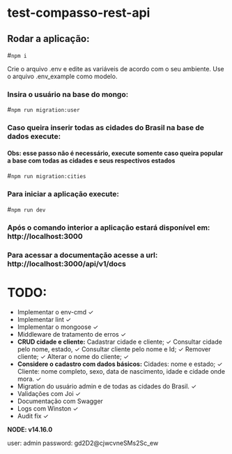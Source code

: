 # test-compasso-rest-api

## Rodar a aplicação: 

#`npm i`

Crie o arquivo .env e edite as variáveis de acordo com o seu ambiente. Use o arquivo .env_example como modelo.

### Insira o usuário na base do mongo: 

#`npm run migration:user`

### Caso queira inserir todas as cidades do Brasil na base de dados execute:

#### Obs: esse passo não é necessário, execute somente caso queira popular a base com todas as cidades e seus respectivos estados

#`npm run migration:cities`

### Para iniciar a aplicação execute:

#`npm run dev`

### Após o comando interior a aplicação estará disponível em: http://localhost:3000

### Para acessar a documentação acesse a url: http://localhost:3000/api/v1/docs

# TODO:
- Implementar o env-cmd ✓
- Implementar lint ✓
- Implementar o mongoose ✓
- Middleware de tratamento de erros ✓
- **CRUD cidade e cliente:** 
 Cadastrar cidade e cliente; ✓
 Consultar cidade pelo nome, estado, ✓
 Consultar cliente pelo nome e Id; ✓
 Remover cliente; ✓
 Alterar o nome do cliente; ✓
- **Considere o cadastro com dados básicos:** 
 Cidades: nome e estado; ✓
 Cliente: nome completo, sexo, data de nascimento, idade e cidade onde mora. ✓
- Migration do usuário admin e de todas as cidades do Brasil. ✓
- Validações com Joi ✓
- Documentação com Swagger
- Logs com Winston ✓
- Audit fix ✓

**NODE: v14.16.0**

user: admin
password: gd2D2@cjwcvneSMs2Sc_ew
